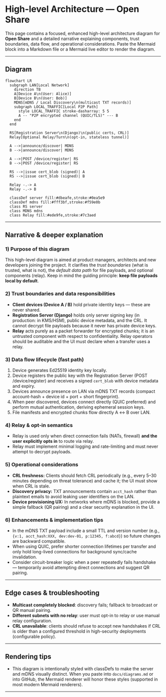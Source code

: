 # High-level Architecture — Open Share


This page contains a focused, enhanced high-level architecture diagram for **Open Share** and a detailed narrative explaining components, trust boundaries, data flow, and operational considerations. Paste the Mermaid block into a Markdown file or a Mermaid live editor to render the diagram.

---

## Diagram 

```mermaid
flowchart LR
  subgraph LAN[Local Network]
    direction TB
    A[Device A\n(User: Alice)]
    B[Device B\n(User: Bob)]
    MDNS[mDNS / Local Discovery\n(multicast TXT records)]
    subgraph LOCAL_TRAFFIC[Local P2P Path]
      style LOCAL_TRAFFIC stroke-dasharray: 5 5
      A -- "P2P encrypted channel (QUIC/TLS)" --- B
    end
  end

  RS[Registration Server\n(Django)\n(public certs, CRL)]
  Relay[Optional Relay/Turn\n(opt-in, stateless tunnel)]

  A -->|announce/discover| MDNS
  B -->|announce/discover| MDNS

  A -->|POST /device/register| RS
  B -->|POST /device/register| RS

  RS -->|issue cert_blob (signed)| A
  RS -->|issue cert_blob (signed)| B

  Relay -.-> A
  Relay -.-> B

  classDef server fill:#dbeafe,stroke:#0ea5e9
  classDef mdns fill:#fff3bf,stroke:#f59e0b
  class RS server
  class MDNS mdns
  class Relay fill:#ede9fe,stroke:#7c3aed
```

---

## Narrative & deeper explanation

### 1) Purpose of this diagram

This high-level diagram is aimed at product managers, architects and new developers joining the project. It clarifies the *trust boundaries* (what is trusted, what is not), the *default data path* for file payloads, and optional components (relay). Keep in mind the guiding principle: **keep file payloads local by default**.

### 2) Trust boundaries and data responsibilities

* **Client devices (Device A / B)** hold private identity keys — these are never shared.
* **Registration Server (Django)** holds only server signing key (in production: in KMS/HSM), public device metadata, and the CRL. It cannot decrypt file payloads because it never has private device keys.
* **Relay** acts purely as a packet forwarder for encrypted chunks; it is an untrusted component with respect to confidentiality. Relay operators should be auditable and the UI must declare when a transfer uses a relay.

### 3) Data flow lifecycle (fast path)

1. Device generates Ed25519 identity key locally.
2. Device registers the public key with the Registration Server (POST /device/register) and receives a signed `cert_blob` with device metadata and expiry.
3. Devices announce presence on LAN via mDNS TXT records (compact account-hash + device id + port + short fingerprint).
4. When peer discovered, devices connect directly (QUIC preferred) and perform mutual authentication, deriving ephemeral session keys.
5. File manifests and encrypted chunks flow directly A ↔ B over LAN.

### 4) Relay & opt-in semantics

* Relay is used only when direct connection fails (NATs, firewall) **and the user explicitly opts in** to route via relay.
* Relay must implement minimal logging and rate-limiting and must never attempt to decrypt payloads.

### 5) Operational considerations

* **CRL freshness:** Clients should fetch CRL periodically (e.g., every 5–30 minutes depending on threat tolerance) and cache it; the UI must show when CRL is stale.
* **Discovery privacy:** TXT announcements contain `acct_hash` rather than plaintext emails to avoid leaking user identifiers on the LAN.
* **Device provisioning UX:** In networks where mDNS is blocked, provide a simple fallback (QR pairing) and a clear security explanation in the UI.

### 6) Enhancements & implementation tips

* In the mDNS TXT payload include a small TTL and version number (e.g., `{v:1, acct_hash:XXX, dev:dev-01, p:12345, f:abcd}`) so future changes are backward compatible.
* When using QUIC, prefer shorter connection lifetimes per transfer and only hold long-lived connections for background sync/cache invalidation.
* Consider circuit-breaker logic when a peer repeatedly fails handshake — temporarily avoid attempting direct connections and suggest QR pairing.

---

## Edge cases & troubleshooting

* **Multicast completely blocked**: discovery fails; fallback to broadcast or QR manual pairing.
* **Different subnets with no relay**: user must opt-in to relay or use manual relay configuration.
* **CRL unavailable**: clients should refuse to accept new handshakes if CRL is older than a configured threshold in high-security deployments (configurable policy).

---

## Rendering tips

* This diagram is intentionally styled with classDefs to make the server and mDNS visually distinct. When you paste into `docs/diagrams.md` or into GitHub, the Mermaid renderer will honor these styles (supported in most modern Mermaid renderers).

---

